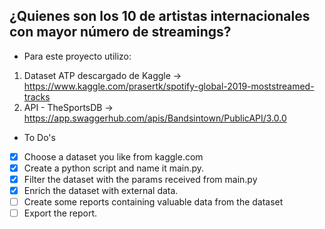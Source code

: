 ## ¿Quienes son los 10 de artistas internacionales con mayor número de streamings?

- Para este proyecto utilizo:

1. Dataset ATP descargado de Kaggle -> https://www.kaggle.com/prasertk/spotify-global-2019-moststreamed-tracks
2. API - TheSportsDB -> https://app.swaggerhub.com/apis/Bandsintown/PublicAPI/3.0.0

- To Do's

- [x] Choose a dataset you like from kaggle.com
- [x] Create a python script and name it main.py. 
- [x] Filter the dataset with the params received from main.py
- [x] Enrich the dataset with external data.
- [ ] Create some reports containing valuable data from the dataset
- [ ] Export the report.
